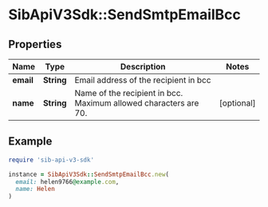 # SibApiV3Sdk::SendSmtpEmailBcc

## Properties

| Name | Type | Description | Notes |
| ---- | ---- | ----------- | ----- |
| **email** | **String** | Email address of the recipient in bcc |  |
| **name** | **String** | Name of the recipient in bcc. Maximum allowed characters are 70. | [optional] |

## Example

```ruby
require 'sib-api-v3-sdk'

instance = SibApiV3Sdk::SendSmtpEmailBcc.new(
  email: helen9766@example.com,
  name: Helen
)
```

